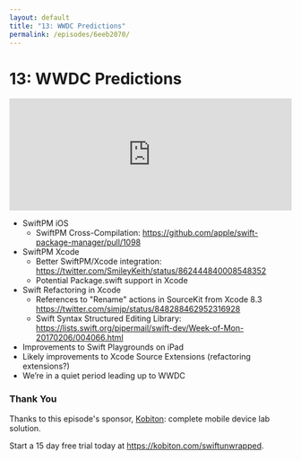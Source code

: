 ```yaml
---
layout: default
title: "13: WWDC Predictions"
permalink: /episodes/6eeb2070/
---
```


# 13: WWDC Predictions

<iframe frameBorder="0" height="200px" scrolling="no" seamless src="https://player.simplecast.com/b678161c-f1c3-48f9-bc6f-da9aff44f2b4" width="100%"></iframe>

- SwiftPM iOS
    - SwiftPM Cross-Compilation: https://github.com/apple/swift-package-manager/pull/1098
- SwiftPM Xcode
    - Better SwiftPM/Xcode integration: https://twitter.com/SmileyKeith/status/862444840008548352
    - Potential Package.swift support in Xcode
- Swift Refactoring in Xcode
    - References to "Rename" actions in SourceKit from Xcode 8.3 https://twitter.com/simjp/status/848288462952316928
    - Swift Syntax Structured Editing Library: https://lists.swift.org/pipermail/swift-dev/Week-of-Mon-20170206/004066.html
- Improvements to Swift Playgrounds on iPad
- Likely improvements to Xcode Source Extensions (refactoring extensions?)
- We’re in a quiet period leading up to WWDC

### Thank You

Thanks to this episode's sponsor, [Kobiton](https://kobiton.com/swiftunwrapped): complete mobile device lab solution.

Start a 15 day free trial today at https://kobiton.com/swiftunwrapped.
